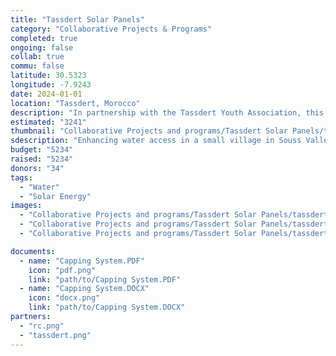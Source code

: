 ```yaml
---
title: "Tassdert Solar Panels"
category: "Collaborative Projects & Programs"
completed: true
ongoing: false
collab: true
commu: false
latitude: 30.5323
longitude: -7.9243
date: 2024-01-01
location: "Tassdert, Morocco"
description: "In partnership with the Tassdert Youth Association, this project aims to enhance water access in a small village in Souss Valley, Morocco. The initiative involves installing solar panels to power a well and deepening the well to improve water extraction capabilities. This effort addresses the critical issue of water scarcity in the region and supports the local community's ability to manage drought conditions more effectively. The project will provide a sustainable solution to increase water availability for residents and local agriculture, fostering resilience against climate challenges."
estimated: "3241"
thumbnail: "Collaborative Projects and programs/Tassdert Solar Panels/tassdert project.webp"
sdescription: "Enhancing water access in a small village in Souss Valley"
budget: "5234"
raised: "5234"
donors: "34"
tags:
  - "Water"
  - "Solar Energy"
images:
  - "Collaborative Projects and programs/Tassdert Solar Panels/tassdert project.webp"
  - "Collaborative Projects and programs/Tassdert Solar Panels/tassdert project.webp"
  - "Collaborative Projects and programs/Tassdert Solar Panels/tassdert project.webp"

documents:
  - name: "Capping System.PDF"
    icon: "pdf.png"
    link: "path/to/Capping System.PDF"
  - name: "Capping System.DOCX"
    icon: "docx.png"
    link: "path/to/Capping System.DOCX"
partners:
  - "rc.png"
  - "tassdert.png"
---
```

